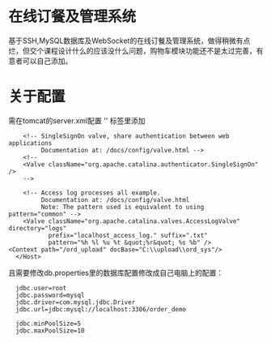 # 在线订餐及管理系统
基于SSH,MySQL数据库及WebSocket的在线订餐及管理系统，做得稍微有点烂，但交个课程设计什么的应该没什么问题，购物车模块功能还不是太过完善，有意者可以自己添加。
# 关于配置
需在tomcat的server.xml配置 '<Host>' 标签里添加
    <Host name="localhost"  appBase="webapps"
            unpackWARs="true" autoDeploy="true">

        <!-- SingleSignOn valve, share authentication between web applications
             Documentation at: /docs/config/valve.html -->
        <!--
        <Valve className="org.apache.catalina.authenticator.SingleSignOn" />
        -->

        <!-- Access log processes all example.
             Documentation at: /docs/config/valve.html
             Note: The pattern used is equivalent to using pattern="common" -->
        <Valve className="org.apache.catalina.valves.AccessLogValve" directory="logs"
               prefix="localhost_access_log." suffix=".txt"
               pattern="%h %l %u %t &quot;%r&quot; %s %b" />
	<Context path="/ord_upload" docBase="C:\\upload\\ord_sys"/>
      </Host>
且需要修改db.properties里的数据库配置修改成自己电脑上的配置：

	  jdbc.user=root   
	  jdbc.password=mysql
	  jdbc.driver=com.mysql.jdbc.Driver
	  jdbc.url=jdbc:mysql://localhost:3306/order_demo 

	  jdbc.minPoolSize=5
	  jdbc.maxPoolSize=10


